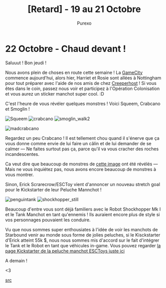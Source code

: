 ﻿---
layout: post
cover_alt: cover
categories:
- News
tags: []
title: "[Retard] - 19 au 21 Octobre"
cover: "/wp-content/uploads/2016/02/phoenix.jpg"
author: Purexo
---
# 22 Octobre - Chaud devant !

Saluuut ! Bon jeudi !

Nous avons plein de choses en route cette semaine ! La [GameCity](http://playstarbound.com/7th-october-operation-colonisation-at-gamecity/) commence aujourd'hui, alors hier, Harriet et Rosie sont allées à Nottingham pour tout préparer avec l'aide de nos amis de chez [Creeperhost](https://www.creeperhost.net/) ! Si vous êtes dans le coin, passez nous voir et participez à l'Opération Colonisation et vous aurez un sticker manchot super cool. :D

C'est l'heure de vous révéler quelques monstres ! Voici Squeem, Crabcano et Smoglin !

![Squeem]({{site.asset_path.uploads}}/2016/03/squeem.gif) ![crabcano]({{site.asset_path.uploads}}/2016/03/crabcano.gif) ![smoglin_walk2]({{site.asset_path.uploads}}/2016/03/smoglin_walk2.gif)

![madcrabcano]({{site.asset_path.uploads}}/2016/03/madcrabcano.gif)

Regardez un peu Crabcano ! Il est tellement chou quand il s'énerve que ça vous donne comme envie de lui faire un câlin et de lui demander de se calmer — Ne faites surtout pas ça, parce qu'il va vous cracher des roches incandescentes.

Ca veut dire que beaucoup de monstres de [cette image](http://playstarbound.com/wp-content/uploads/2015/10/silhouette_22nd_october_smaller.png) ont été révélés — Mais ne vous inquiétez pas, nous avons encore beaucoup de monstres à vous montrer.

Sinon, Erick Scrarecrow/ESCToy vient d'annoncer un nouveau stretch goal pour le Kickstarter de leur Peluche Mannchot !

![penguintank]({{site.asset_path.uploads}}/2016/03/penguintank.png) ![shockhopper_still]({{site.asset_path.uploads}}/2016/03/shockhopper_still.png)

Beaucoup d'entre vous sont déjà familiers avec le Robot Shockhopper Mk I et le Tank Manchot en tant qu'ennemis ! Ils auraient encore plus de style si vos personnages pouvaient les conduire.

Vu que nous sommes super enthousiates à l'idée de voir les manchots de Starbound venir au monde sous forme de jolies peluches, si le Kisckstarter d'Erick atteint 55k $, nous nous sommes mis d'accord sur le fait d'intégrer le Tank et le Robot en tant que véhicules in-game. Vous pouvez regarder [la page Kickstarter de la peluche manchot ESCToys juste ici](https://www.kickstarter.com/projects/731983185/starbound-penguin-plush-project)

A demain !

<3

[src](http://playstarbound.com/22nd-october-hot-stuff/)
